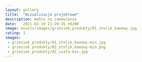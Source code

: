 ```yaml
---
layout: gallery
title:  "Wizualizacje projektowe"
description: meble na zamówienie
date:   2021-03-19 21:20:35 +0200
image: assets/images/grzesiek_produkty/01_stolik_kawowy.jpg
rating: 1
images: 
 - grzesiek_produkty/01_stolik_kawowy-min.jpg
 - grzesiek_produkty/02_stolik_kawowy-min.png
 - grzesiek_produkty/02_szafa-min.jpg
---
```

